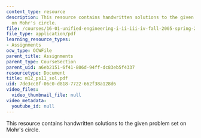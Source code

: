 ```yaml
---
content_type: resource
description: This resource contains handwritten solutions to the given problem set
  on Mohr's circle.
file: /courses/16-01-unified-engineering-i-ii-iii-iv-fall-2005-spring-2006/7de3cc8f06c0d8187722662f38a128d6_m12_ps11_sol.pdf
file_type: application/pdf
learning_resource_types:
- Assignments
ocw_type: OCWFile
parent_title: Assignments
parent_type: CourseSection
parent_uid: a6eb2151-6f41-806d-94ff-dc83eb5f4337
resourcetype: Document
title: m12_ps11_sol.pdf
uid: 7de3cc8f-06c0-d818-7722-662f38a128d6
video_files:
  video_thumbnail_file: null
video_metadata:
  youtube_id: null
---
```

This resource contains handwritten solutions to the given problem set on Mohr's circle.


